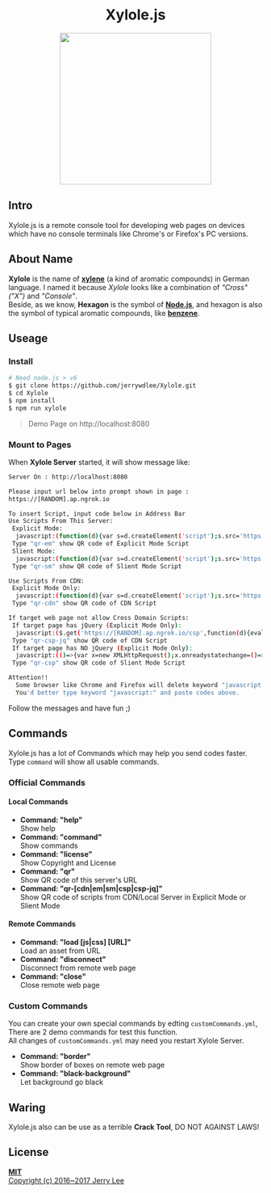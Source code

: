 <h1 align="center">Xylole.js</h1>
<p align="center"><a href="https://github.com/jerrywdlee/Xylole" target="_blank"><img width="300" src="https://cdn.rawgit.com/jerrywdlee/Xylole/master/src/assets/xylole.js.svg"/></a></p>

## Intro
Xylole.js is a remote console tool for developing web pages on devices which have no console terminals like Chrome's or Firefox's PC versions.

## About Name
**Xylole** is the name of **[xylene](https://en.wikipedia.org/wiki/Xylene)** (a kind of aromatic compounds)  in German language. I named it because *Xylole* looks like a combination of *"Cross"("X")* and *"Console"*.  
Beside, as we know, **Hexagon** is the symbol of **[Node.js](https://nodejs.org/en/)**, and hexagon is also the symbol of typical aromatic compounds, like **[benzene](https://en.wikipedia.org/wiki/Benzene)**.

## Useage
### Install
```sh
# Need node.js > v6
$ git clone https://github.com/jerrywdlee/Xylole.git
$ cd Xylole
$ npm install
$ npm run xylole
```
> Demo Page on http://localhost:8080

### Mount to Pages
When **Xylole Server** started, it will show message like:

```sh
Server On : http://localhost:8080

Please input url below into prompt shown in page :
https://[RANDOM].ap.ngrok.io

To insert Script, input code below in Address Bar
Use Scripts From This Server:
 Explicit Mode:
  javascript:(function(d){var s=d.createElement('script');s.src='https://[RANDOM].ap.ngrok.io/js';d.body.appendChild(s)})(document)
 Type "qr-em" show QR code of Explicit Mode Script
 Slient Mode:
  javascript:(function(d){var s=d.createElement('script');s.src='https://[RANDOM].ap.ngrok.io/jss';d.body.appendChild(s)})(document)
 Type "qr-sm" show QR code of Slient Mode Script

Use Scripts From CDN:
 Explicit Mode Only:
  javascript:(function(d){var s=d.createElement('script');s.src='https://cdn.rawgit.com/jerrywdlee/Xylole/master/min/xylole-client.min.js';d.body.appendChild(s)})(document)
 Type "qr-cdn" show QR code of CDN Script

If target web page not allow Cross Domain Scripts:
 If target page has jQuery (Explicit Mode Only):
  javascript:($.get('https://[RANDOM].ap.ngrok.io/csp',function(d){eval(d)}))
 Type "qr-csp-jq" show QR code of CDN Script
 If target page has NO jQuery (Explicit Mode Only):
  javascript:(()=>{var x=new XMLHttpRequest();x.onreadystatechange=()=>{if(x.readyState==4&&x.status==200){eval(x.responseText)}};x.open("GET","https://[RANDOM].ap.ngrok.io/csp",true);x.send()})()
 Type "qr-csp" show QR code of Slient Mode Script

Attention!!
  Some browser like Chrome and Firefox will delete keyword "javascript:" when pasting codes into Address Bar.
  You'd better type keyword "javascript:" and paste codes above.
```
Follow the messages and have fun ;)

## Commands
Xylole.js has a lot of Commands which may help you send codes faster. Type `command` will show all usable commands.
### Official Commands
#### Local Commands
*  **Command: "help"**  
  Show help
* **Command: "command"**  
  Show commands
* **Command: "license"**  
  Show Copyright and License
* **Command: "qr"**  
  Show QR code of this server's URL
* **Command: "qr-[cdn|em|sm|csp|csp-jq]"**  
  Show QR code of scripts from CDN/Local Server in Explicit Mode or Slient Mode

#### Remote Commands
* **Command: "load [js|css] [URL]"**  
  Load an asset from URL
* **Command: "disconnect"**  
  Disconnect from remote web page
* **Command: "close"**  
  Close remote web page
### Custom Commands
You can create your own special commands by edting `customCommands.yml`, There are 2 demo commands for test this function.  
All changes of `customCommands.yml` may need you restart Xylole Server.

* **Command: "border"**  
  Show border of boxes on remote web page
* **Command: "black-background"**  
  Let background go black
## Waring
Xylole.js also can be use as a terrible **Crack Tool**, DO NOT AGAINST LAWS!

## License
**[MIT](http://opensource.org/licenses/MIT)**  
[Copyright (c) 2016~2017 Jerry Lee](https://github.com/jerrywdlee/Xylole/blob/master/LICENSE)

